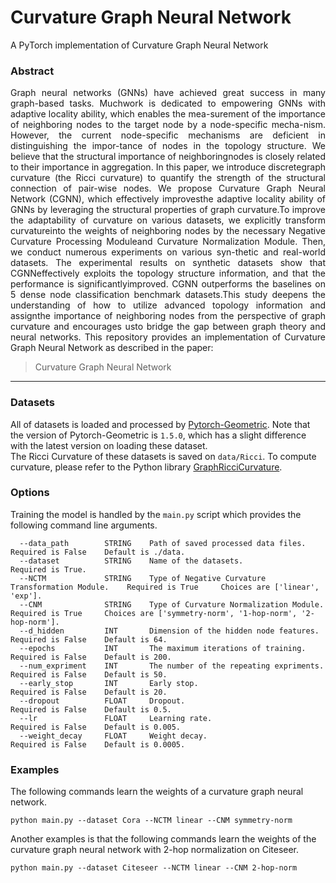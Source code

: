 Curvature Graph Neural Network
==========================================
A PyTorch implementation of Curvature Graph Neural Network
### Abstract
<p align="justify">
Graph neural networks (GNNs) have achieved great success in many graph-based tasks. Muchwork is dedicated to empowering GNNs with adaptive locality ability, which enables the mea-surement of the importance of neighboring nodes to the target node by a node-specific mecha-nism. However, the current node-specific mechanisms are deficient in distinguishing the impor-tance of nodes in the topology structure. We believe that the structural importance of neighboringnodes is closely related to their importance in aggregation. In this paper, we introduce discretegraph curvature (the Ricci curvature) to quantify the strength of the structural connection of pair-wise nodes. We propose Curvature Graph Neural Network (CGNN), which effectively improvesthe adaptive locality ability of GNNs by leveraging the structural properties of graph curvature.To improve the adaptability of curvature on various datasets, we explicitly transform curvatureinto the weights of neighboring nodes by the necessary Negative Curvature Processing Moduleand Curvature Normalization Module. Then, we conduct numerous experiments on various syn-thetic and real-world datasets. The experimental results on synthetic datasets show that CGNNeffectively exploits the topology structure information, and that the performance is significantlyimproved. CGNN outperforms the baselines on 5 dense node classification benchmark datasets.This study deepens the understanding of how to utilize advanced topology information and assignthe importance of neighboring nodes from the perspective of graph curvature and encourages usto bridge the gap between graph theory and neural networks.
This repository provides an implementation of Curvature Graph Neural Network as described in the paper:  

> Curvature Graph Neural Network

---------------------------------------------------

### Datasets
All of datasets is loaded and processed by [Pytorch-Geometric](https://github.com/pyg-team/pytorch_geometric). Note that the version of Pytorch-Geometric is `1.5.0`, which has a slight difference with the latest version on loading these dataset.  
The Ricci Curvature of these datasets is saved on `data/Ricci`. To compute curvature, please refer to the Python library [GraphRicciCurvature](https://github.com/saibalmars/GraphRicciCurvature). 

### Options

Training the model is handled by the `main.py` script which provides the following command line arguments.  

```
  --data_path        STRING    Path of saved processed data files.                  Required is False    Default is ./data.
  --dataset          STRING    Name of the datasets.                                Required is True.
  --NCTM             STRING    Type of Negative Curvature Transformation Module.    Required is True     Choices are ['linear', 'exp'].
  --CNM              STRING    Type of Curvature Normalization Module.              Required is True     Choices are ['symmetry-norm', '1-hop-norm', '2-hop-norm'].
  --d_hidden         INT       Dimension of the hidden node features.               Required is False    Default is 64.
  --epochs           INT       The maximum iterations of training.                  Required is False    Default is 200.
  --num_expriment    INT       The number of the repeating expriments.              Required is False    Default is 50.
  --early_stop       INT       Early stop.                                          Required is False    Default is 20.
  --dropout          FLOAT     Dropout.                                             Required is False    Default is 0.5.
  --lr               FLOAT     Learning rate.                                       Required is False    Default is 0.005.
  --weight_decay     FLOAT     Weight decay.                                        Required is False    Default is 0.0005.
```

### Examples
The following commands learn the weights of a curvature graph neural network.
```commandline
python main.py --dataset Cora --NCTM linear --CNM symmetry-norm
```
Another examples is that the following commands learn the weights of the curvature graph neural network with 2-hop normalization on Citeseer.
```commandline
python main.py --dataset Citeseer --NCTM linear --CNM 2-hop-norm
```
